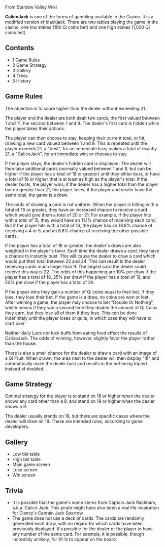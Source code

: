From Stardew Valley Wiki

**CalicoJack** is one of the forms of gambling available in the Casino. It is a modified version of blackjack. There are two tables playing the game in the casino, one low stakes (100 Qi coins bet) and one high stakes (1,000 Qi coins bet).

## Contents

- 1 Game Rules
- 2 Game Strategy
- 3 Gallery
- 4 Trivia
- 5 History

## Game Rules

The objective is to score higher than the dealer without exceeding 21.

The player and the dealer are both dealt two cards, the first valued between 1 and 11, the second between 1 and 9. The dealer's first card is hidden while the player takes their actions.

The player can then choose to stay, keeping their current total, or hit, drawing a new card valued between 1 and 9. This is repeated until the player exceeds 21, a "bust", for an immediate loss; makes a total of exactly 21, a "CalicoJack", for an immediate win; or chooses to stay.

If the player stays, the dealer's hidden card is displayed. The dealer will then take additional cards (normally valued between 1 and 9, but can be higher if the player has a total of 18 or greater) until they either bust, or have a total of 18 or higher that is at least as high as the player's total. If the dealer busts, the player wins; if the dealer has a higher total than the player but no greater than 21, the player loses; if the player and dealer have the same total, the game is a draw.

The odds of drawing a card is not uniform. When the player is hitting with a total of 16 or greater, they have an increased chance to receive a card which would give them a total of 20 or 21. For example, if the player hits with a total of 15, they would have an 11.1% chance of receiving each card. But if the player hits with a total of 16, the player has an 18.8% chance of receiving a 4 or 5, and an 8.8% chance of receiving the other possible cards.

If the player has a total of 18 or greater, the dealer's draws are also weighted in the player's favor. Each time the dealer draws a card, they have a chance to instantly bust. This will cause the dealer to draw a card which would put their total between 22 and 24. This can result in the dealer receiving cards much larger than 9. The largest card the dealer could receive this way is 22. The odds of this happening are 10% per draw if the player has a total of 18, 25% per draw if the player has a total of 19, and 50% per draw if the player has a total of 20.

If the player wins they gain a number of Qi coins equal to their bet. If they lose, they lose their bet. If the game is a draw, no coins are won or lost. After winning a game, the player may choose to bet "Double Or Nothing", which means if they win a second time they double the amount of Qi Coins they earn, but they lose all of them if they lose. This can be done indefinitely until the player loses or quits, in which case they will have to start over.

Neither daily Luck nor luck buffs from eating food affect the results of CalicoJack. The odds of winning, however, slightly favor the player rather than the house.

There is also a small chance for the dealer to draw a card with an image of a Qi Fruit. When drawn, the area next to the dealer will then display "!!!" and automatically make the dealer bust and results in the bet being tripled instead of doubled.

## Game Strategy

Optimal strategy for the player is to stand on 18 or higher when the dealer shows any card other than a 9, and stand on 19 or higher when the dealer shows a 9.

The dealer usually stands on 18, but there are specific cases where the dealer will draw on 18. These are intended rules, according to game developers.

## Gallery

- Low bid table
- High bid table
- Main game screen
- Lose screen
- Win screen

## Trivia

- It is possible that the game's name stems from Captain Jack Rackham, a.k.a. Calico Jack. This pirate might have also been a real life inspiration for Disney's Captain Jack Sparrow.
- The game does not use a deck of cards. The cards are randomly generated each draw, with no regard for which cards have been previously displayed. It's possible for the dealer or the player to have any number of the same card. For example, it is possible, though incredibly unlikely, for 41 1s to appear on the board.